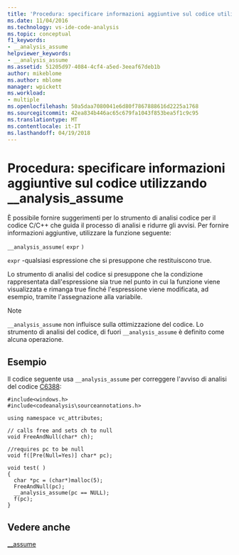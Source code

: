 ```yaml
---
title: 'Procedura: specificare informazioni aggiuntive sul codice utilizzando __analysis_assume'
ms.date: 11/04/2016
ms.technology: vs-ide-code-analysis
ms.topic: conceptual
f1_keywords:
- __analysis_assume
helpviewer_keywords:
- __analysis_assume
ms.assetid: 51205d97-4084-4cf4-a5ed-3eeaf67deb1b
author: mikeblome
ms.author: mblome
manager: wpickett
ms.workload:
- multiple
ms.openlocfilehash: 50a5daa7080041e6d80f7867888616d2225a1768
ms.sourcegitcommit: 42ea834b446ac65c679fa1043f853bea5f1c9c95
ms.translationtype: MT
ms.contentlocale: it-IT
ms.lasthandoff: 04/19/2018
---
```

# <a name="how-to-specify-additional-code-information-by-using-analysisassume"></a>Procedura: specificare informazioni aggiuntive sul codice utilizzando __analysis_assume
È possibile fornire suggerimenti per lo strumento di analisi codice per il codice C/C++ che guida il processo di analisi e ridurre gli avvisi. Per fornire informazioni aggiuntive, utilizzare la funzione seguente:

 `__analysis_assume(`  `expr`  `)`

 `expr` -qualsiasi espressione che si presuppone che restituiscono true.

 Lo strumento di analisi del codice si presuppone che la condizione rappresentata dall'espressione sia true nel punto in cui la funzione viene visualizzata e rimanga true finché l'espressione viene modificata, ad esempio, tramite l'assegnazione alla variabile.

> [!NOTE]
>  `__analysis_assume` non influisce sulla ottimizzazione del codice. Lo strumento di analisi del codice, di fuori `__analysis_assume` è definito come alcuna operazione.

## <a name="example"></a>Esempio
 Il codice seguente usa `__analysis_assume` per correggere l'avviso di analisi del codice [C6388](../code-quality/c6388.md):

```
#include<windows.h>
#include<codeanalysis\sourceannotations.h>

using namespace vc_attributes;

// calls free and sets ch to null
void FreeAndNull(char* ch);

//requires pc to be null
void f([Pre(Null=Yes)] char* pc);

void test( )
{
  char *pc = (char*)malloc(5);
  FreeAndNull(pc);
  __analysis_assume(pc == NULL);
  f(pc);
}
```

## <a name="see-also"></a>Vedere anche
 [__assume](/cpp/intrinsics/assume)